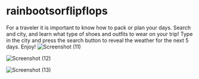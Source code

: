 # rainbootsorflipflops

For a traveler it is important to know how to pack or plan your days. Search and city, and learn what type of shoes and outfits to wear on your trip! Type in the city and press the search button to reveal the weather for the next 5 days. Enjoy!
![Screenshot (11)](https://user-images.githubusercontent.com/86989726/133953490-76563848-4736-4a9a-9a39-ce57f8128f62.png)

![Screenshot (12)](https://user-images.githubusercontent.com/86989726/133953492-3d5305f2-07f1-4f2a-af5f-40d56fa0b305.png)

![Screenshot (13)](https://user-images.githubusercontent.com/86989726/133953494-7cc9d6ba-be0f-4e68-a5f5-eb1de1dd7d17.png)

